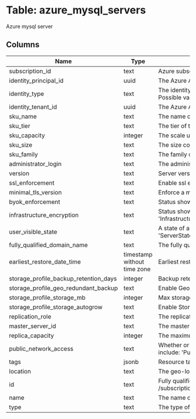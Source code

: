 
# Table: azure_mysql_servers
Azure mysql server
## Columns
| Name        | Type           | Description  |
| ------------- | ------------- | -----  |
|subscription_id|text|Azure subscription id|
|identity_principal_id|uuid|The Azure Active Directory principal id|
|identity_type|text|The identity type Set this to 'SystemAssigned' in order to automatically create and assign an Azure Active Directory principal for the resource Possible values include: 'SystemAssigned'|
|identity_tenant_id|uuid|The Azure Active Directory tenant id|
|sku_name|text|The name of the sku, typically, tier + family + cores, eg B_Gen4_1, GP_Gen5_8|
|sku_tier|text|The tier of the particular SKU, eg Basic Possible values include: 'Basic', 'GeneralPurpose', 'MemoryOptimized'|
|sku_capacity|integer|The scale up/out capacity, representing server's compute units|
|sku_size|text|The size code, to be interpreted by resource as appropriate|
|sku_family|text|The family of hardware|
|administrator_login|text|The administrator's login name of a server Can only be specified when the server is being created (and is required for creation)|
|version|text|Server version Possible values include: 'FiveFullStopSix', 'FiveFullStopSeven', 'EightFullStopZero'|
|ssl_enforcement|text|Enable ssl enforcement or not when connect to server Possible values include: 'SslEnforcementEnumEnabled', 'SslEnforcementEnumDisabled'|
|minimal_tls_version|text|Enforce a minimal Tls version for the server Possible values include: 'TLS10', 'TLS11', 'TLS12', 'TLSEnforcementDisabled'|
|byok_enforcement|text|Status showing whether the server data encryption is enabled with customer-managed keys|
|infrastructure_encryption|text|Status showing whether the server enabled infrastructure encryption Possible values include: 'InfrastructureEncryptionEnabled', 'InfrastructureEncryptionDisabled'|
|user_visible_state|text|A state of a server that is visible to user Possible values include: 'ServerStateReady', 'ServerStateDropping', 'ServerStateDisabled', 'ServerStateInaccessible'|
|fully_qualified_domain_name|text|The fully qualified domain name of a server|
|earliest_restore_date_time|timestamp without time zone|Earliest restore point creation time (ISO8601 format)|
|storage_profile_backup_retention_days|integer|Backup retention days for the server|
|storage_profile_geo_redundant_backup|text|Enable Geo-redundant or not for server backup Possible values include: 'Enabled', 'Disabled'|
|storage_profile_storage_mb|integer|Max storage allowed for a server|
|storage_profile_storage_autogrow|text|Enable Storage Auto Grow Possible values include: 'StorageAutogrowEnabled', 'StorageAutogrowDisabled'|
|replication_role|text|The replication role of the server|
|master_server_id|text|The master server id of a replica server|
|replica_capacity|integer|The maximum number of replicas that a master server can have|
|public_network_access|text|Whether or not public network access is allowed for this server Value is optional but if passed in, must be 'Enabled' or 'Disabled' Possible values include: 'PublicNetworkAccessEnumEnabled', 'PublicNetworkAccessEnumDisabled'|
|tags|jsonb|Resource tags|
|location|text|The geo-location where the resource lives|
|id|text|Fully qualified resource ID for the resource Ex - /subscriptions/{subscriptionId}/resourceGroups/{resourceGroupName}/providers/{resourceProviderNamespace}/{resourceType}/{resourceName}|
|name|text|The name of the resource|
|type|text|The type of the resource Eg "MicrosoftCompute/virtualMachines" or "MicrosoftStorage/storageAccounts"|
